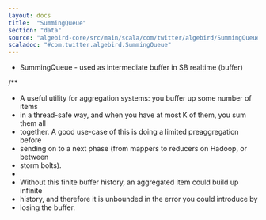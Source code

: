 ```yaml
---
layout: docs
title:  "SummingQueue"
section: "data"
source: "algebird-core/src/main/scala/com/twitter/algebird/SummingQueue.scala"
scaladoc: "#com.twitter.algebird.SummingQueue"
---
```


- SummingQueue - used as intermediate buffer in SB realtime (buffer)

/**
 * A useful utility for aggregation systems: you buffer up some number of items
 * in a thread-safe way, and when you have at most K of them, you sum them all
 * together.  A good use-case of this is doing a limited preaggregation before
 * sending on to a next phase (from mappers to reducers on Hadoop, or between
 * storm bolts).
 *
 * Without this finite buffer history, an aggregated item could build up infinite
 * history, and therefore it is unbounded in the error you could introduce by
 * losing the buffer.
